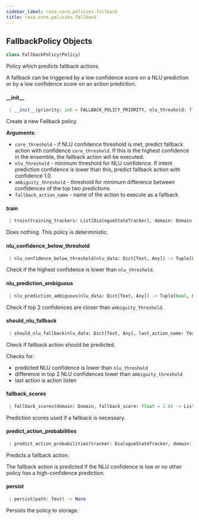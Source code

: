 ```yaml
---
sidebar_label: rasa.core.policies.fallback
title: rasa.core.policies.fallback
---
```


## FallbackPolicy Objects

```python
class FallbackPolicy(Policy)
```

Policy which predicts fallback actions.

A fallback can be triggered by a low confidence score on a
NLU prediction or by a low confidence score on an action
prediction.

#### \_\_init\_\_

```python
 | __init__(priority: int = FALLBACK_POLICY_PRIORITY, nlu_threshold: float = 0.3, ambiguity_threshold: float = 0.1, core_threshold: float = 0.3, fallback_action_name: Text = ACTION_DEFAULT_FALLBACK_NAME) -> None
```

Create a new Fallback policy.

**Arguments**:

- `core_threshold` - if NLU confidence threshold is met,
  predict fallback action with confidence `core_threshold`.
  If this is the highest confidence in the ensemble,
  the fallback action will be executed.
- `nlu_threshold` - minimum threshold for NLU confidence.
  If intent prediction confidence is lower than this,
  predict fallback action with confidence 1.0.
- `ambiguity_threshold` - threshold for minimum difference
  between confidences of the top two predictions
- `fallback_action_name` - name of the action to execute as a fallback

#### train

```python
 | train(training_trackers: List[DialogueStateTracker], domain: Domain, interpreter: NaturalLanguageInterpreter, **kwargs: Any, ,) -> None
```

Does nothing. This policy is deterministic.

#### nlu\_confidence\_below\_threshold

```python
 | nlu_confidence_below_threshold(nlu_data: Dict[Text, Any]) -> Tuple[bool, float]
```

Check if the highest confidence is lower than ``nlu_threshold``.

#### nlu\_prediction\_ambiguous

```python
 | nlu_prediction_ambiguous(nlu_data: Dict[Text, Any]) -> Tuple[bool, Optional[float]]
```

Check if top 2 confidences are closer than ``ambiguity_threshold``.

#### should\_nlu\_fallback

```python
 | should_nlu_fallback(nlu_data: Dict[Text, Any], last_action_name: Text) -> bool
```

Check if fallback action should be predicted.

Checks for:
- predicted NLU confidence is lower than ``nlu_threshold``
- difference in top 2 NLU confidences lower than ``ambiguity_threshold``
- last action is action listen

#### fallback\_scores

```python
 | fallback_scores(domain: Domain, fallback_score: float = 1.0) -> List[float]
```

Prediction scores used if a fallback is necessary.

#### predict\_action\_probabilities

```python
 | predict_action_probabilities(tracker: DialogueStateTracker, domain: Domain, interpreter: NaturalLanguageInterpreter = RegexInterpreter(), **kwargs: Any, ,) -> List[float]
```

Predicts a fallback action.

The fallback action is predicted if the NLU confidence is low
or no other policy has a high-confidence prediction.

#### persist

```python
 | persist(path: Text) -> None
```

Persists the policy to storage.

